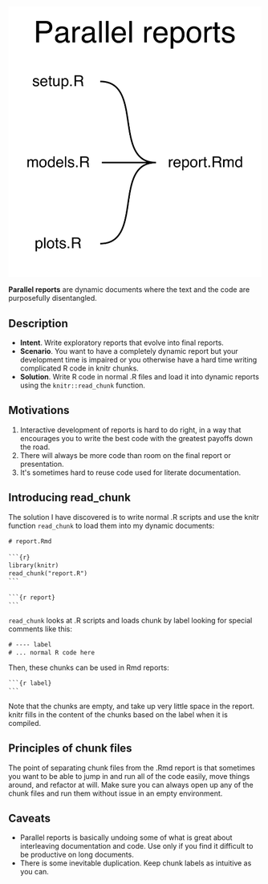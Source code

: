 ![Parallel reports](/design-patterns/parallel-reports/parallel-reports.png)

**Parallel reports** are dynamic documents where the text and the code are purposefully disentangled.

## Description

* **Intent**. Write exploratory reports that evolve into final reports.
* **Scenario**. You want to have a completely dynamic report but your
  development time is impaired or you otherwise have a hard time writing complicated R code in knitr chunks.
* **Solution**. Write R code in normal .R files and load it into
  dynamic reports using the `knitr::read_chunk` function.

## Motivations

1. Interactive development of reports is hard to do right, in a way that
   encourages you to write the best code with the greatest payoffs down the road.
2. There will always be more code than room on the final report or
   presentation.
3. It's sometimes hard to reuse code used for literate documentation.

## Introducing read_chunk

The solution I have discovered is to write normal .R scripts and use the knitr function `read_chunk` to load them into my dynamic documents:

    # report.Rmd

    ```{r}
    library(knitr)
    read_chunk("report.R")
    ```

    ```{r report}
    ```

`read_chunk` looks at .R scripts and loads chunk by label looking for special comments like this:

    # ---- label
    # ... normal R code here

Then, these chunks can be used in Rmd reports:

    ```{r label}
    ```

Note that the chunks are empty, and take up very little space in the report. knitr fills in the content of the chunks based on the label when it is compiled.

## Principles of chunk files

The point of separating chunk files from the .Rmd report is that sometimes you want to be able to jump in and run all of the code easily, move things around, and refactor at will. Make sure you can always open up any of the chunk files and run them without issue in an empty environment.

## Caveats

- Parallel reports is basically undoing some of what is great about
  interleaving documentation and code. Use only if you find it difficult to be productive on long documents.
- There is some inevitable duplication. Keep chunk labels as intuitive as you
  can.
